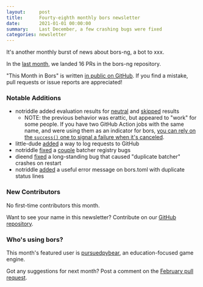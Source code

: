 ```yaml
---
layout:     post
title:      Fourty-eighth monthly bors newsletter
date:       2021-01-01 00:00:00
summary:    Last December, a few crashing bugs were fixed
categories: newsletter
---
```


It's another monthly burst of news about bors-ng, a bot to xxx.

In the [last month](https://github.com/bors-ng/bors-ng/pulls?utf8=%E2%9C%93&q=is%3Apr%20is%3Amerged%20closed%3A2020-12-01..2020-12-31),
we landed 16 PRs in the bors-ng repository.

"This Month in Bors" is written [in public on GitHub][GitHub for TMiB].
If you find a mistake, pull requests or issue reports are appreciated!

[GitHub for TMiB]: https://github.com/bors-ng/bors-ng.github.io


### Notable Additions

* notriddle added evaluation results for [neutral](https://github.com/bors-ng/bors-ng/pull/1094) and [skipped](https://github.com/bors-ng/bors-ng/pull/1112) results
  * NOTE: the previous behavior was erattic, but appeared to "work" for some people. If you have two GitHub Action jobs with the same name, and were using them as an indicator for bors, [you can rely on the `success()` one to signal a failure when it's canceled](https://github.com/sodiumoxide/sodiumoxide/pull/452/commits/ca6e9735eeb9182ba17a4e61fc5d494d3412f6a6).
* little-dude [added](https://github.com/bors-ng/bors-ng/pull/996) a way to log requests to GitHub
* notriddle [fixed](https://github.com/bors-ng/bors-ng/pull/1093) a [couple](https://github.com/bors-ng/bors-ng/pull/1097) batcher registry bugs
* dieend [fixed](https://github.com/bors-ng/bors-ng/pull/1116) a long-standing bug that caused "duplicate batcher" crashes on restart
* notriddle [added](https://github.com/bors-ng/bors-ng/pull/1107) a useful error message on bors.toml with duplicate status lines


### New Contributors

No first-time contributors this month.

Want to see your name in this newsletter? Contribute on our [GitHub repository](https://github.com/bors-ng/bors-ng).


### Who's using bors?

This month's featured user is [pursuedpybear](https://github.com/ppb/pursuedpybear), an education-focused game engine.

Got any suggestions for next month?
Post a comment on the [February pull request](https://github.com/bors-ng/bors-ng.github.io/pull/___).
